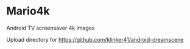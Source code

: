 # Mario4k
Android TV screensaver 4k images

Upload directory for https://github.com/klinker41/android-dreamscene

